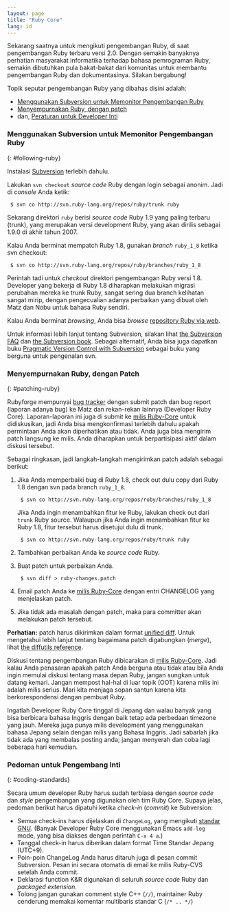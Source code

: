 ```yaml
---
layout: page
title: "Ruby Core"
lang: id
---
```


Sekarang saatnya untuk mengikuti pengembangan Ruby, di saat pengembangan
Ruby terbaru versi 2.0. Dengan semakin banyaknya perhatian masyarakat
informatika terhadap bahasa pemrograman Ruby, semakin dibutuhkan pula
bakat-bakat dari komunitas untuk membantu pengembangan Ruby dan
dokumentasinya. Silakan bergabung!

Topik seputar pengembangan Ruby yang dibahas disini adalah:

* [Menggunakan Subversion untuk Memonitor Pengembangan
  Ruby](#following-ruby)
* [Menyempurnakan Ruby, dengan patch](#patching-ruby)
* dan, [Peraturan untuk Developer Inti](#coding-standards)

### Menggunakan Subversion untuk Memonitor Pengembangan Ruby
{: #following-ruby}

Instalasi [Subversion][1] terlebih dahulu.

Lakukan `svn checkout` *source code* Ruby dengan login sebagai anonim.
Jadi di *console* Anda ketik:


     $ svn co http://svn.ruby-lang.org/repos/ruby/trunk ruby

Sekarang direktori `ruby` berisi *source code* Ruby 1.9 yang paling
terbaru (trunk), yang merupakan versi development Ruby, yang akan
dirilis sebagai 1.9.0 di akhir tahun 2007.

Kalau Anda berminat mempatch Ruby 1.8, gunakan *branch* `ruby_1_8`
ketika svn checkout:


     $ svn co http://svn.ruby-lang.org/repos/ruby/branches/ruby_1_8

Perintah tadi untuk *checkout* direktori pengembangan Ruby versi 1.8.
Developer yang bekerja di Ruby 1.8 diharapkan melakukan migrasi
perubahan mereka ke trunk Ruby, sangat sering dua branch kelihatan
sangat mirip, dengan pengecualian adanya perbaikan yang dibuat oleh Matz
dan Nobu untuk bahasa Ruby sendiri.

Kalau Anda berminat *browsing*, Anda bisa *browse* [repository Ruby via
web][2].

Untuk informasi lebih lanjut tentang Subversion, silakan lihat [the
Subversion FAQ][3] dan [the Subversion book][4]. Sebagai alternatif,
Anda bisa juga dapatkan buku [Pragmatic Version Control with
Subversion][5] sebagai buku yang berguna untuk pengenalan svn.

### Menyempurnakan Ruby, dengan Patch
{: #patching-ruby}

Rubyforge mempunyai [bug tracker][6] dengan submit patch dan bug report
(laporan adanya bug) ke Matz dan rekan-rekan lainnya (Developer Ruby
Core). Laporan-laporan ini juga di submit ke [milis
Ruby-Core](/id/community/mailing-lists/) untuk didiskusikan,
jadi Anda bisa mengkonfirmasi terlebih dahulu apakah permintaan Anda
akan diperhatikan atau tidak. Anda juga bisa mengirim patch langsung ke
milis. Anda diharapkan untuk berpartisipasi aktif dalam diskusi
tersebut.

Sebagai ringkasan, jadi langkah-langkah mengirimkan patch adalah sebagai
berikut:

1.  Jika Anda memperbaiki bug di Ruby 1.8, check out dulu copy dari Ruby
    1.8 dengan svn pada branch `ruby_1_8`.

         $ svn co http://svn.ruby-lang.org/repos/ruby/branches/ruby_1_8

    Jika Anda ingin menambahkan fitur ke Ruby, lakukan check out dari
    `trunk` Ruby source. Walaupun jika Anda ingin menambahkan fitur ke
    Ruby 1.8, fitur tersebut harus disetujui dulu di trunk.

         $ svn co http://svn.ruby-lang.org/repos/ruby/trunk ruby

2.  Tambahkan perbaikan Anda ke *source code* Ruby.
3.  Buat patch untuk perbaikan Anda.

         $ svn diff > ruby-changes.patch

4.  Email patch Anda ke [milis
    Ruby-Core](/id/community/mailing-lists/) dengan entri
    CHANGELOG yang menjelaskan patch.
5.  Jika tidak ada masalah dengan patch, maka para committer akan
    melakukan patch tersebut.

**Perhatian:** patch harus dikirimkan dalam format [unified diff][7].
Untuk mengetahui lebih lanjut tentang bagaimana patch digabungkan
(*merge*), lihat [the diffutils reference][8].

Diskusi tentang pengembangan Ruby dibicarakan di [milis
Ruby-Core](/id/community/mailing-lists/). Jadi kalau Anda
penasaran apakah patch Anda berguna atau tidak atau bila Anda ingin
memulai diskusi tentang masa depan Ruby, jangan sungkan untuk datang
kemari. Jangan mempost hal-hal di luar topik (OOT) karena milis ini
adalah milis serius. Mari kita menjaga sopan santun karena kita
berkorespondensi dengan pembuat Ruby.

Ingatlah Developer Ruby Core tinggal di Jepang dan walau banyak yang
bisa berbicara bahasa Inggris dengan baik tetap ada perbedaan timezone
yang jauh. Mereka juga punya milis development yang menggunakan bahasa
Jepang selain dengan milis yang Bahasa Inggris. Jadi sabarlah jika tidak
ada yang membalas posting anda; jangan menyerah dan coba lagi beberapa
hari kemudian.

### Pedoman untuk Pengembang Inti
{: #coding-standards}

Secara umum developer Ruby harus sudah terbiasa dengan *source code* dan
*style* pengembangan yang digunakan oleh tim Ruby Core. Supaya jelas,
pedoman berikut harus dipatuhi ketika *check-in* (*commit*) ke
Subversion:

* Semua check-ins harus dijelaskan di `ChangeLog`, yang mengikuti
  [standar GNU][9]. (Banyak Developer Ruby Core menggunakan Emacs
  `add-log` mode, yang bisa diakses dengan perintah `C-x 4 a`.)
* Tanggal check-in harus diberikan dalam format Time Standar Jepang
  (UTC+9).
* Poin-poin ChangeLog Anda harus ditaruh juga di pesan commit
  Subversion. Pesan ini secara otomatis di email ke milis Ruby-CVS
  setelah Anda commit.
* Deklarasi function K&amp;R digunakan di seluruh *source code* Ruby dan
  *packaged extension*.
* Tolong jangan gunakan comment style C++ (`//`), maintainer Ruby
  cenderung memakai komentar multibaris standar C (`/* .. */`)



[1]: http://subversion.tigris.org/ 
[2]: http://svn.ruby-lang.org/cgi-bin/viewvc.cgi/ 
[3]: http://subversion.tigris.org/faq.html 
[4]: http://svnbook.org 
[5]: http://www.pragmaticprogrammer.com/titles/svn/ 
[6]: http://rubyforge.org/tracker/?func=browse&amp;group_id=426&amp;atid=1698 
[7]: http://www.gnu.org/software/diffutils/manual/html_node/Unified-Format.html 
[8]: http://www.gnu.org/software/diffutils/manual/html_node/Merging-with-patch.html#Merging%20with%20patch 
[9]: http://www.gnu.org/prep/standards/standards.html#Change-Logs 
